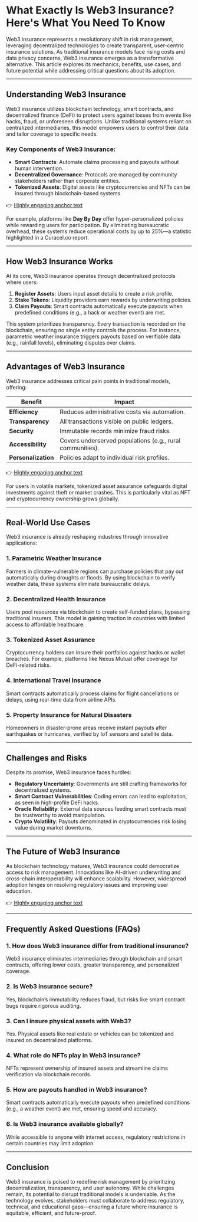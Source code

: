 # What Exactly Is Web3 Insurance? Here's What You Need To Know  

Web3 insurance represents a revolutionary shift in risk management, leveraging decentralized technologies to create transparent, user-centric insurance solutions. As traditional insurance models face rising costs and data privacy concerns, Web3 insurance emerges as a transformative alternative. This article explores its mechanics, benefits, use cases, and future potential while addressing critical questions about its adoption.  

---

## Understanding Web3 Insurance  

Web3 insurance utilizes blockchain technology, smart contracts, and decentralized finance (DeFi) to protect users against losses from events like hacks, fraud, or unforeseen disruptions. Unlike traditional systems reliant on centralized intermediaries, this model empowers users to control their data and tailor coverage to specific needs.  

### Key Components of Web3 Insurance:  
- **Smart Contracts**: Automate claims processing and payouts without human intervention.  
- **Decentralized Governance**: Protocols are managed by community stakeholders rather than corporate entities.  
- **Tokenized Assets**: Digital assets like cryptocurrencies and NFTs can be insured through blockchain-based systems.  

👉 [Highly engaging anchor text](https://bit.ly/okx-bonus)  

For example, platforms like **Day By Day** offer hyper-personalized policies while rewarding users for participation. By eliminating bureaucratic overhead, these systems reduce operational costs by up to 25%—a statistic highlighted in a Curacel.co report.  

---

## How Web3 Insurance Works  

At its core, Web3 insurance operates through decentralized protocols where users:  
1. **Register Assets**: Users input asset details to create a risk profile.  
2. **Stake Tokens**: Liquidity providers earn rewards by underwriting policies.  
3. **Claim Payouts**: Smart contracts automatically execute payouts when predefined conditions (e.g., a hack or weather event) are met.  

This system prioritizes transparency. Every transaction is recorded on the blockchain, ensuring no single entity controls the process. For instance, parametric weather insurance triggers payouts based on verifiable data (e.g., rainfall levels), eliminating disputes over claims.  

---

## Advantages of Web3 Insurance  

Web3 insurance addresses critical pain points in traditional models, offering:  

| **Benefit**        | **Impact**                              |  
|---------------------|------------------------------------------|  
| **Efficiency**      | Reduces administrative costs via automation. |  
| **Transparency**    | All transactions visible on public ledgers. |  
| **Security**        | Immutable records minimize fraud risks. |  
| **Accessibility**   | Covers underserved populations (e.g., rural communities). |  
| **Personalization** | Policies adapt to individual risk profiles. |  

👉 [Highly engaging anchor text](https://bit.ly/okx-bonus)  

For users in volatile markets, tokenized asset assurance safeguards digital investments against theft or market crashes. This is particularly vital as NFT and cryptocurrency ownership grows globally.  

---

## Real-World Use Cases  

Web3 insurance is already reshaping industries through innovative applications:  

### 1. **Parametric Weather Insurance**  
Farmers in climate-vulnerable regions can purchase policies that pay out automatically during droughts or floods. By using blockchain to verify weather data, these systems eliminate bureaucratic delays.  

### 2. **Decentralized Health Insurance**  
Users pool resources via blockchain to create self-funded plans, bypassing traditional insurers. This model is gaining traction in countries with limited access to affordable healthcare.  

### 3. **Tokenized Asset Assurance**  
Cryptocurrency holders can insure their portfolios against hacks or wallet breaches. For example, platforms like Nexus Mutual offer coverage for DeFi-related risks.  

### 4. **International Travel Insurance**  
Smart contracts automatically process claims for flight cancellations or delays, using real-time data from airline APIs.  

### 5. **Property Insurance for Natural Disasters**  
Homeowners in disaster-prone areas receive instant payouts after earthquakes or hurricanes, verified by IoT sensors and satellite data.  

---

## Challenges and Risks  

Despite its promise, Web3 insurance faces hurdles:  
- **Regulatory Uncertainty**: Governments are still crafting frameworks for decentralized systems.  
- **Smart Contract Vulnerabilities**: Coding errors can lead to exploitation, as seen in high-profile DeFi hacks.  
- **Oracle Reliability**: External data sources feeding smart contracts must be trustworthy to avoid manipulation.  
- **Crypto Volatility**: Payouts denominated in cryptocurrencies risk losing value during market downturns.  

---

## The Future of Web3 Insurance  

As blockchain technology matures, Web3 insurance could democratize access to risk management. Innovations like AI-driven underwriting and cross-chain interoperability will enhance scalability. However, widespread adoption hinges on resolving regulatory issues and improving user education.  

👉 [Highly engaging anchor text](https://bit.ly/okx-bonus)  

---

## Frequently Asked Questions (FAQs)  

### **1. How does Web3 insurance differ from traditional insurance?**  
Web3 insurance eliminates intermediaries through blockchain and smart contracts, offering lower costs, greater transparency, and personalized coverage.  

### **2. Is Web3 insurance secure?**  
Yes, blockchain’s immutability reduces fraud, but risks like smart contract bugs require rigorous auditing.  

### **3. Can I insure physical assets with Web3?**  
Yes. Physical assets like real estate or vehicles can be tokenized and insured on decentralized platforms.  

### **4. What role do NFTs play in Web3 insurance?**  
NFTs represent ownership of insured assets and streamline claims verification via blockchain records.  

### **5. How are payouts handled in Web3 insurance?**  
Smart contracts automatically execute payouts when predefined conditions (e.g., a weather event) are met, ensuring speed and accuracy.  

### **6. Is Web3 insurance available globally?**  
While accessible to anyone with internet access, regulatory restrictions in certain countries may limit adoption.  

---

## Conclusion  

Web3 insurance is poised to redefine risk management by prioritizing decentralization, transparency, and user autonomy. While challenges remain, its potential to disrupt traditional models is undeniable. As the technology evolves, stakeholders must collaborate to address regulatory, technical, and educational gaps—ensuring a future where insurance is equitable, efficient, and future-proof.  
